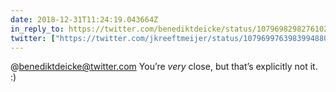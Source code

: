 ```yaml
---
date: 2018-12-31T11:24:19.043664Z
in_reply_to: https://twitter.com/benediktdeicke/status/1079698298276102144
twitter: ["https://twitter.com/jkreeftmeijer/status/1079699763983994880"]
---
```

@benediktdeicke@twitter.com You’re *very* close, but that’s explicitly not it. :)
